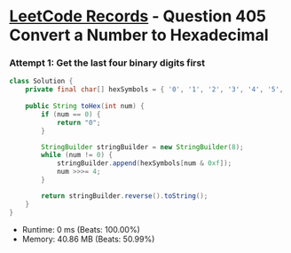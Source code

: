 # [LeetCode Records](../README.md) - Question 405 Convert a Number to Hexadecimal

### Attempt 1: Get the last four binary digits first
```java
class Solution {
    private final char[] hexSymbols = { '0', '1', '2', '3', '4', '5', '6', '7', '8', '9', 'a', 'b', 'c', 'd', 'e', 'f' };
    
    public String toHex(int num) {
        if (num == 0) {
            return "0";
        }

        StringBuilder stringBuilder = new StringBuilder(8);
        while (num != 0) {
            stringBuilder.append(hexSymbols[num & 0xf]);
            num >>>= 4;
        }

        return stringBuilder.reverse().toString();
    }
}
```
- Runtime: 0 ms (Beats: 100.00%)
- Memory: 40.86 MB (Beats: 50.99%)

<br>
